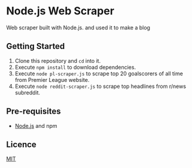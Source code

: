 # Node.js Web Scraper

Web scraper built with Node.js. and used it to make a blog

## Getting Started

1. Clone this repository and `cd` into it.
2. Execute `npm install` to download dependencies.
3. Execute `node pl-scraper.js` to scrape top 20 goalscorers of all time from Premier League website.
4. Execute `node reddit-scraper.js` to scrape top headlines from r/news subreddit.

## Pre-requisites

- [Node.js](https://nodejs.org/en) and npm

## Licence

[MIT](https://opensource.org/licenses/MIT)

